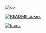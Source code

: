 <img src="https://github-readme-stats.vercel.app/api/top-langs?username=undefined-cloud&show_icons=true&locale=en&layout=compact&theme=chartreuse-dark" alt="ovi" />

<a href="https://readme-jokes.vercel.app"><img align="center" src="https://readme-jokes.vercel.app/api" alt="README Jokes"></a>

[![Iconz](https://skillicons.dev/icons?i=discord,github,gcp)](https://skillicons.dev)
